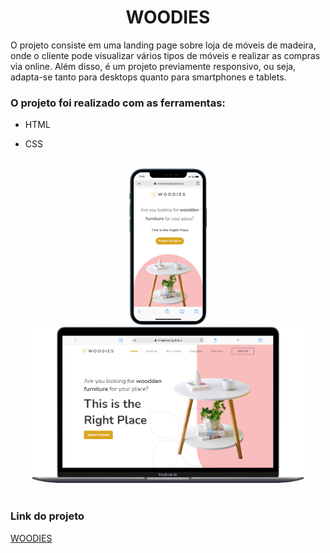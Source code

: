 <h1 align="center">WOODIES</h1>

<p>O projeto consiste em uma landing page sobre loja de móveis de madeira, onde o cliente pode visualizar vários tipos de móveis e realizar as compras via online. Além disso, é um projeto previamente responsivo, ou seja, adapta-se tanto para desktops quanto para smartphones e tablets.</p>


<h3>O projeto foi realizado com as ferramentas:</h3>

<ul>
<li>HTML</li>
</ul>

<ul>
<li>CSS</li>
</ul>
<br>

<div align="center">
<img height="250px" src="./mobile.png">
<img height="250px" src="./mobile (3).png">

</div>
<br>

<h3>Link do projeto</h3>
<a href="https://mikasampaio.github.io/WOODIES/">WOODIES</a>
